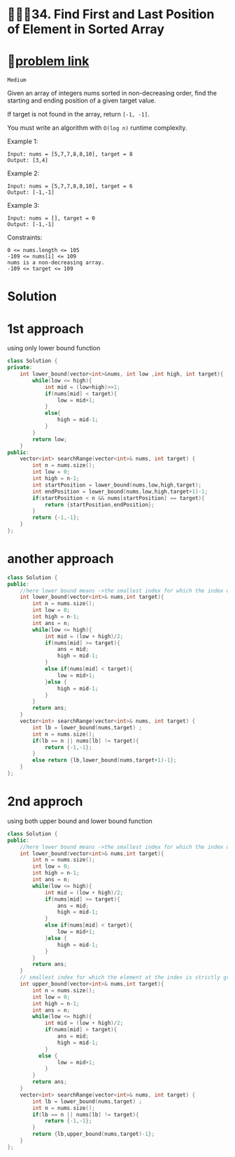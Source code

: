 # 👩🏻‍💻34. Find First and Last Position of Element in Sorted Array
# 📖[problem link](https://leetcode.com/problems/find-first-and-last-position-of-element-in-sorted-array/)

`Medium`

Given an array of integers nums sorted in non-decreasing order, find the starting and ending position of a given target value.

If target is not found in the array, return `[-1, -1]`.

You must write an algorithm with `O(log n)` runtime complexity.

 

Example 1:
```
Input: nums = [5,7,7,8,8,10], target = 8
Output: [3,4]
```

Example 2:
```
Input: nums = [5,7,7,8,8,10], target = 6
Output: [-1,-1]
```
Example 3:
```
Input: nums = [], target = 0
Output: [-1,-1]
 ```

Constraints:
```
0 <= nums.length <= 105
-109 <= nums[i] <= 109
nums is a non-decreasing array.
-109 <= target <= 109
```
# Solution 
# 1st approach 
using only lower bound function
```c++
class Solution {
private:
    int lower_bound(vector<int>&nums, int low ,int high, int target){
        while(low <= high){
            int mid = (low+high)>>1;
            if(nums[mid] < target){
                low = mid+1;
            }
            else{
                high = mid-1;
            }
        }
        return low;
    }
public:
    vector<int> searchRange(vector<int>& nums, int target) {
        int n = nums.size();
        int low = 0;
        int high = n-1;
        int startPosition = lower_bound(nums,low,high,target);
        int endPosition = lower_bound(nums,low,high,target+1)-1;
        if(startPosition < n && nums[startPosition] == target){
            return {startPosition,endPosition};
        }
        return {-1,-1};
    }
};
```
# another approach
```c++
class Solution {
public:
    //here lower bound means ->the smallest index for which the index of that element is graeter than or equal to that array
    int lower_bound(vector<int>& nums,int target){
        int n = nums.size();
        int low = 0;
        int high = n-1;
        int ans = n; 
        while(low <= high){
            int mid = (low + high)/2;
            if(nums[mid] >= target){
                ans = mid;
                high = mid-1;
            }
            else if(nums[mid] < target){
                low = mid+1;
            }else {
                high = mid-1;
            }
        }
        return ans;
    }
    vector<int> searchRange(vector<int>& nums, int target) {
        int lb = lower_bound(nums,target) ;
        int n = nums.size();
        if(lb == n || nums[lb] != target){
            return {-1,-1};
        }
        else return {lb,lower_bound(nums,target+1)-1};
    }
};
```
# 2nd approch 
using both upper bound and lower bound function
```c++
class Solution {
public:
    //here lower bound means ->the smallest index for which the index of that element is graeter than or equal to that array
    int lower_bound(vector<int>& nums,int target){
        int n = nums.size();
        int low = 0;
        int high = n-1;
        int ans = n; 
        while(low <= high){
            int mid = (low + high)/2;
            if(nums[mid] >= target){
                ans = mid;
                high = mid-1;
            }
            else if(nums[mid] < target){
                low = mid+1;
            }else {
                high = mid-1;
            }
        }
        return ans;
    }
    // smallest index for which the element at the index is strictly greater than the target
    int upper_bound(vector<int>& nums,int target){
        int n = nums.size();
        int low = 0;
        int high = n-1;
        int ans = n; 
        while(low <= high){
            int mid = (low + high)/2;
            if(nums[mid] > target){
                ans = mid;
                high = mid-1;
            }
          else {
                low = mid+1;
            }
        }
        return ans;
    }
    vector<int> searchRange(vector<int>& nums, int target) {
        int lb = lower_bound(nums,target) ;
        int n = nums.size();
        if(lb == n || nums[lb] != target){
            return {-1,-1};
        }
        return {lb,upper_bound(nums,target)-1};
    }
};
```
